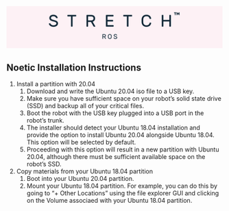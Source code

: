 ![](./images/banner.png)

## Noetic Installation Instructions

1. Install a partition with 20.04
    1. Download and write the Ubuntu 20.04 iso file to a USB key.
    2. Make sure you have sufficient space on your robot’s solid state drive (SSD) and backup all of your critical files.
    3. Boot the robot with the USB key plugged into a USB port in the robot’s trunk. 
    4. The installer should detect your Ubuntu 18.04 installation and provide the option to install Ubuntu 20.04 alongside Ubuntu 18.04. This option will be selected by default. 
    5. Proceeding with this option will result in a new partition with Ubuntu 20.04, although there must be sufficient available space on the robot’s SSD.
2. Copy materials from your Ubuntu 18.04 partition
   1. Boot into your Ubuntu 20.04 partition.
   2. Mount your Ubuntu 18.04 partition. For example, you can do this by going to “+ Other Locations” using the file explorer GUI and clicking on the Volume  associaed with your Ubuntu 18.04 partition. 
